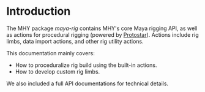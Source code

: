 # Introduction

The MHY package *maya-rig* contains MHY's core Maya rigging API, as well as actions
for procedural rigging (powered by [Protostar](https://git.woa.com/MHY/protostar)).
Actions include rig limbs, data import actions, and other rig utility actions.

This documentation mainly covers:

+ How to proceduralize rig build using the built-in actions.
+ How to develop custom rig limbs.

We also included a full API documentations for technical details.
